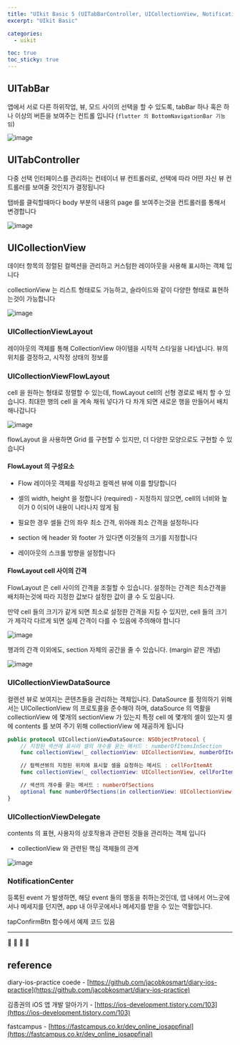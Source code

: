```yaml
---
title: "UIkit Basic 5 (UITabBarController, UICollectionView, NotificationCenter)"
excerpt: "UIkit Basic"

categories:
  - uikit

toc: true
toc_sticky: true
---
```


## UITabBar

앱에서 서로 다른 하위작업, 뷰, 모드 사이의 선택을 할 수 있도록, tabBar 하나 혹은 하나 이상의 버튼을 보여주는 컨트롤 입니다 (`flutter 의 BottomNavigationBar 기능임`)

![image](https://user-images.githubusercontent.com/28912774/146098492-941d9e28-b5fd-42a1-a262-6dcfa6f013b1.png)

## UITabController

다중 선택 인터페이스를 관리하는 컨테이너 뷰 컨트롤러로, 선택에 따라 어떤 자신 뷰 컨트롤러를 보여줄 것인지가 결정됩니다

탭바를 클릭할때마다 body 부분의 내용의 page 를 보여주는것을 컨트롤러를 통해서 변경합니다

![image](https://user-images.githubusercontent.com/28912774/146098684-1dc49113-f2ca-41a2-ac2e-390a96e8a832.png)

## UICollectionView

데이터 항목의 정렬된 컬렉션을 관리하고 커스텀한 레이아웃을 사용해 표시하는 객체 입니다

collectionView 는 리스트 형태로도 가능하고, 슬라이드와 같이 다양한 형태로 표현하는것이 가능합니다

![image](https://user-images.githubusercontent.com/28912774/146099044-d40aa2ef-3faf-411c-9b4e-32a3454283ca.png)

### UICollectionViewLayout

레이아웃의 객체를 통해 CollectionView 아이템을 시작적 스타일을 나타냅니다. 뷰의 위치를 결정하고, 시작정 상태의 정보를

### UICollectionViewFlowLayout

cell 을 원하는 형태로 정렬할 수 있는데, flowLayout cell의 선형 경로로 배치 할 수 있습니다. 최대한 행의 cell 을 계속 채워 넣다가 다 차개 되면 새로운 행을 만들어서 배치해나갑니다

![image](https://user-images.githubusercontent.com/28912774/146099531-4b9dfae0-34bf-4162-8e62-c4d3b70ffb9e.png)

flowLayout 을 사용하면 Grid 를 구현할 수 있지만, 더 다양한 모양으로도 구현할 수 있습니다

#### FlowLayout 의 구성요소

- Flow 레이아웃 객체를 작성하고 컬렉션 뷰에 이를 할당합니다

- 셀의 width, height 을 정합니다 (required) - 지정하지 않으면, cell의 너비와 높이가 0 이되어 내용이 나타나지 않게 됨

- 필요한 경우 셀들 간의 좌우 최소 간격, 위아래 최소 간격을 설정하니다

- section 에 header 와 footer 가 있다면 이것들의 크기를 지정합니다

- 레이아웃의 스크롤 방향을 설정합니다

#### FlowLayout cell 사이의 간격

FlowLayout 은 cell 사이의 간격을 조절할 수 있습니다. 설정하는 간격은 최소간격을 배치하는것에 따라 지정한 값보다 설정한 값이 클 수 도 있음니다.

만약 cell 들의 크기가 같게 되면 최소로 설정한 간격을 지킬 수 있지만, cell 들의 크기가 제각각 다르게 되면 실제 간격이 다를 수 있음에 주의해야 합니다

![image](https://user-images.githubusercontent.com/28912774/146099950-7025c5b1-eec6-42ac-9a65-84f29d55c1bd.png)

행과의 간격 이외에도, section 자체의 공간을 줄 수 있습니다. (margin 같은 개념)

![image](https://user-images.githubusercontent.com/28912774/146100223-cd7d3a24-7c70-474f-9201-d360431d64a1.png)

### UICollectionViewDataSource

컬렌션 뷰로 보여지는 콘텐츠들을 관리하는 객체입니다. DataSource 를 정의하기 위해서는 UICollectionView 의 프로토콜을 준수해야 하며, dataSource 의 역활을 collectionView 에 몇개의 sectionView 가 있는지 특정 cell 에 몇개의 셀이 있는지 셀에 contents 를 보여 주기 위해 collectionView 에 재공하게 됩니다

```swift
public protocol UICollectionViewDataSource: NSObjectProtocol {
	// 지정된 섹션에 표시라 셀의 개수를 묻는 메서드 : numberOfItemsInSection
	func collectionView(_ collectionView: UICollectionView, numberOfItemsInSection section: Int) -> Int

	// 컬렉션뷰의 지정된 위치에 표시할 셀을 요청하는 메서드 : cellForItemAt
	func collectionView(_ collectionView: UICollectionView, cellForItemAt indexPath: IndexPath) -> UICollectionViewCell

	// 섹션의 개수를 묻는 메서드 : numberOfSections
	optional func numberOfSections(in collectionView: UICollectionView) -> Int
}

```

### UICollectionViewDelegate

contents 의 표현, 사용자의 상호작용과 관련된 것들을 관리하는 객체 입니다

- collectionView 와 관련된 핵심 객체들의 관계

![image](https://user-images.githubusercontent.com/28912774/146103097-993f7954-e8c7-43b7-928b-0f416e12b8dd.png)

### NotificationCenter

등록된 event 가 발생하면, 해당 event 들의 행동을 취하는것인데, 앱 내에서 어느곳에서나 메세지를 던지면, app 내 아무곳에서나 메세지를 받을 수 있는 역활입니다.

tapConfirmBtn 함수에서 예제 코드 있음

---

🔶 🔷 📌 🔑

## reference

diary-ios-practice coede - [https://github.com/jacobkosmart/diary-ios-practice](https://github.com/jacobkosmart/diary-ios-practice)

김종권의 iOS 앱 개발 알아가기 - [https://ios-development.tistory.com/103](https://ios-development.tistory.com/103)

fastcampus - [https://fastcampus.co.kr/dev_online_iosappfinal](https://fastcampus.co.kr/dev_online_iosappfinal)
